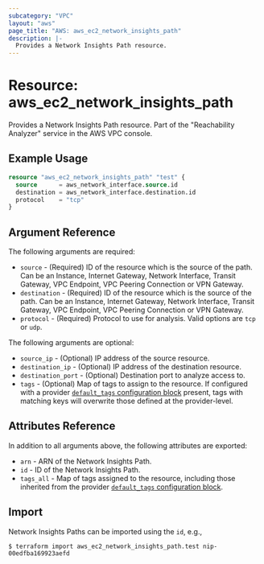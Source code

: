 ```yaml
---
subcategory: "VPC"
layout: "aws"
page_title: "AWS: aws_ec2_network_insights_path"
description: |-
  Provides a Network Insights Path resource.
---
```


# Resource: aws_ec2_network_insights_path

Provides a Network Insights Path resource. Part of the "Reachability Analyzer" service in the AWS VPC console.

## Example Usage

```terraform
resource "aws_ec2_network_insights_path" "test" {
  source      = aws_network_interface.source.id
  destination = aws_network_interface.destination.id
  protocol    = "tcp"
}
```

## Argument Reference

The following arguments are required:

* `source` - (Required) ID of the resource which is the source of the path. Can be an Instance, Internet Gateway, Network Interface, Transit Gateway, VPC Endpoint, VPC Peering Connection or VPN Gateway.
* `destination` - (Required) ID of the resource which is the source of the path. Can be an Instance, Internet Gateway, Network Interface, Transit Gateway, VPC Endpoint, VPC Peering Connection or VPN Gateway.
* `protocol` - (Required) Protocol to use for analysis. Valid options are `tcp` or `udp`.

The following arguments are optional:

* `source_ip` - (Optional) IP address of the source resource.
* `destination_ip` - (Optional) IP address of the destination resource.
* `destination_port` - (Optional) Destination port to analyze access to.
* `tags` - (Optional) Map of tags to assign to the resource. If configured with a provider [`default_tags` configuration block](/docs/providers/aws/index.html#default_tags-configuration-block) present, tags with matching keys will overwrite those defined at the provider-level.

## Attributes Reference

In addition to all arguments above, the following attributes are exported:

* `arn` - ARN of the Network Insights Path.
* `id` - ID of the Network Insights Path.
* `tags_all` - Map of tags assigned to the resource, including those inherited from the provider [`default_tags` configuration block](/docs/providers/aws/index.html#default_tags-configuration-block).

## Import

Network Insights Paths can be imported using the `id`, e.g.,

```
$ terraform import aws_ec2_network_insights_path.test nip-00edfba169923aefd
```
